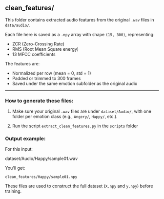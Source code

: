 ## clean_features/

This folder contains extracted audio features from the original `.wav` files in `data/audio/`.

Each file here is saved as a `.npy` array with shape `(15, 300)`, representing:
- ZCR (Zero-Crossing Rate)
- RMS (Root Mean Square energy)
- 13 MFCC coefficients

The features are:
- Normalized per row (mean = 0, std = 1)
- Padded or trimmed to 300 frames
- Saved under the same emotion subfolder as the original audio

---

### How to generate these files:

1. Make sure your original `.wav` files are under `dataset/Audio/`, with one folder per emotion class (e.g., `Angery/`, `Happy/`, etc.).

2. Run the script `extract_clean_features.py` in the `scripts` folder


### Output example:

For this input:

dataset/Audio/Happy/sample01.wav


You'll get:

```
clean_features/Happy/sample01.npy
```

These files are used to construct the full dataset (`X.npy` and `y.npy`) before training.